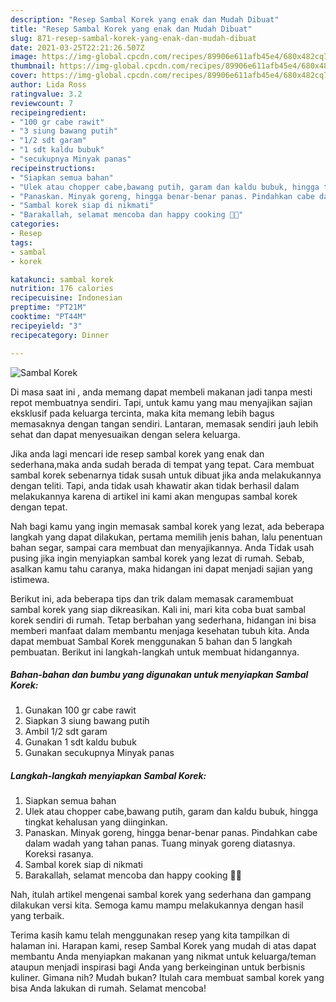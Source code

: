 ```yaml
---
description: "Resep Sambal Korek yang enak dan Mudah Dibuat"
title: "Resep Sambal Korek yang enak dan Mudah Dibuat"
slug: 871-resep-sambal-korek-yang-enak-dan-mudah-dibuat
date: 2021-03-25T22:21:26.507Z
image: https://img-global.cpcdn.com/recipes/89906e611afb45e4/680x482cq70/sambal-korek-foto-resep-utama.jpg
thumbnail: https://img-global.cpcdn.com/recipes/89906e611afb45e4/680x482cq70/sambal-korek-foto-resep-utama.jpg
cover: https://img-global.cpcdn.com/recipes/89906e611afb45e4/680x482cq70/sambal-korek-foto-resep-utama.jpg
author: Lida Ross
ratingvalue: 3.2
reviewcount: 7
recipeingredient:
- "100 gr cabe rawit"
- "3 siung bawang putih"
- "1/2 sdt garam"
- "1 sdt kaldu bubuk"
- "secukupnya Minyak panas"
recipeinstructions:
- "Siapkan semua bahan"
- "Ulek atau chopper cabe,bawang putih, garam dan kaldu bubuk, hingga tingkat kehalusan yang diinginkan."
- "Panaskan. Minyak goreng, hingga benar-benar panas. Pindahkan cabe dalam wadah yang tahan panas. Tuang minyak goreng diatasnya. Koreksi rasanya."
- "Sambal korek siap di nikmati"
- "Barakallah, selamat mencoba dan happy cooking 🤗😘"
categories:
- Resep
tags:
- sambal
- korek

katakunci: sambal korek 
nutrition: 176 calories
recipecuisine: Indonesian
preptime: "PT21M"
cooktime: "PT44M"
recipeyield: "3"
recipecategory: Dinner

---
```



![Sambal Korek](https://img-global.cpcdn.com/recipes/89906e611afb45e4/680x482cq70/sambal-korek-foto-resep-utama.jpg)

Di masa  saat ini , anda memang dapat membeli makanan jadi tanpa mesti repot membuatnya sendiri. Tapi, untuk kamu yang mau menyajikan sajian eksklusif pada keluarga tercinta, maka kita memang lebih bagus memasaknya dengan tangan sendiri. Lantaran, memasak sendiri jauh lebih sehat dan dapat menyesuaikan dengan selera keluarga.

Jika anda lagi mencari ide resep sambal korek yang enak dan sederhana,maka anda sudah berada di tempat yang tepat. Cara membuat sambal korek  sebenarnya tidak susah untuk dibuat jika anda melakukannya dengan teliti. Tapi, anda tidak usah khawatir akan tidak berhasil dalam melakukannya 
karena di artikel ini kami akan mengupas sambal korek dengan tepat.  



Nah bagi kamu yang ingin memasak sambal korek yang lezat, ada beberapa langkah yang dapat dilakukan, pertama memilih jenis bahan, lalu penentuan bahan segar, sampai cara membuat dan menyajikannya. Anda Tidak usah pusing jika ingin menyiapkan sambal korek yang lezat di rumah. Sebab, asalkan kamu  tahu caranya, maka hidangan ini dapat menjadi sajian yang istimewa.

Berikut ini, ada beberapa tips dan trik dalam memasak caramembuat sambal korek yang siap dikreasikan. Kali ini, mari kita coba buat sambal korek sendiri di rumah. Tetap berbahan yang sederhana, hidangan ini bisa memberi manfaat dalam membantu menjaga kesehatan tubuh kita. Anda dapat membuat Sambal Korek menggunakan 5 bahan dan 5 langkah pembuatan. Berikut ini langkah-langkah untuk membuat hidangannya.

<!--inarticleads1-->

##### Bahan-bahan dan bumbu yang digunakan untuk menyiapkan Sambal Korek:

1. Gunakan 100 gr cabe rawit
1. Siapkan 3 siung bawang putih
1. Ambil 1/2 sdt garam
1. Gunakan 1 sdt kaldu bubuk
1. Gunakan secukupnya Minyak panas




<!--inarticleads2-->

##### Langkah-langkah menyiapkan Sambal Korek:

1. Siapkan semua bahan
1. Ulek atau chopper cabe,bawang putih, garam dan kaldu bubuk, hingga tingkat kehalusan yang diinginkan.
1. Panaskan. Minyak goreng, hingga benar-benar panas. Pindahkan cabe dalam wadah yang tahan panas. Tuang minyak goreng diatasnya. Koreksi rasanya.
1. Sambal korek siap di nikmati
1. Barakallah, selamat mencoba dan happy cooking 🤗😘




Nah, itulah artikel mengenai  sambal korek  yang sederhana dan gampang dilakukan versi kita. Semoga kamu mampu melakukannya dengan hasil yang terbaik. 

Terima kasih kamu telah menggunakan resep yang kita tampilkan di halaman ini. Harapan kami, resep  Sambal Korek yang mudah di atas dapat membantu Anda menyiapkan makanan yang nikmat untuk keluarga/teman ataupun menjadi inspirasi bagi Anda yang berkeinginan untuk berbisnis kuliner. Gimana nih? Mudah bukan? Itulah cara membuat sambal korek yang bisa Anda lakukan di rumah. Selamat mencoba!

